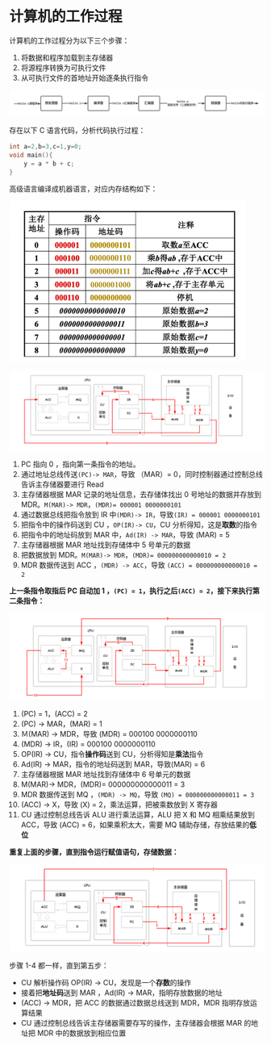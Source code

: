 # 计算机的工作过程

计算机的工作过程分为以下三个步骤：

1. 将数据和程序加载到主存储器
2. 将源程序转换为可执行文件
3. 从可执行文件的首地址开始逐条执行指令

![](../.gitbook/assets/cheng-xu-zhi-hang-.png)

存在以下 C 语言代码，分析代码执行过程：

```c
int a=2,b=3,c=1,y=0;
void main(){
    y = a * b + c;
}
```

高级语言编译成机器语言，对应内存结构如下：

![](../.gitbook/assets/cheng-xu-zhi-hang-1.png)

![](../.gitbook/assets/cheng-xu-zhi-hang-2.png)

1. PC 指向 0 ，指向第一条指令的地址。
2. 通过地址总线传送`(PC)-> MAR`，导致 （MAR）= 0，同时控制器通过控制总线告诉主存储器要进行 Read
3. 主存储器根据 MAR 记录的地址信息，去存储体找出 0 号地址的数据并存放到 MDR。`M(MAR)-> MDR`，`(MDR)= 000001 0000000101`
4. 通过数据总线把指令放到 IR 中`(MDR)-> IR`，导致`(IR) = 000001 0000000101`
5. 把指令中的操作码送到 CU ，`OP(IR)-> CU`，CU 分析得知，这是**取数**的指令
6. 把指令中的地址码放到 MAR 中，`Ad(IR) -> MAR`，导致 \(MAR\) = 5
7. 主存储器根据 MAR 地址找到存储体中 5 号单元的数据
8. 把数据放到 MDR。`M(MAR)-> MDR`，`(MDR)= 000000000000010 = 2`
9. MDR 数据传送到 ACC ，`(MDR) -> ACC`，导致 `(ACC) = 000000000000010 = 2`

**上一条指令取指后 PC 自动加 1 ，`(PC) = 1`，执行之后`(ACC) = 2`，接下来执行第二条指令：**

![](../.gitbook/assets/cheng-xu-zhi-hang-3.png)

1. \(PC\) = 1，\(ACC\) = 2
2. \(PC\) -&gt; MAR，\(MAR\) = 1
3. Ｍ\(MAR\) -&gt; MDR，导致 \(MDR\)  = 000100 0000000110
4. \(MDR\) -&gt; IR，\(IR\) = 000100 0000000110
5. OP\(IR\) -&gt; CU，指令**操作码**送到 CU，分析得知是**乘法**指令
6. Ad\(IR\) -&gt; MAR，指令的地址码送到 MAR，导致\(MAR\) = 6
7. 主存储器根据 MAR 地址找到存储体中 6 号单元的数据
8. M\(MAR\)-&gt; MDR，\(MDR\)= 000000000000011 = 3
9. MDR 数据传送到 MQ ，`(MDR) -> MQ`，导致 `(MQ) = 000000000000011 = 3`
10. \(ACC\) -&gt; X，导致 \(X\) = 2，乘法运算，把被乘数放到 X 寄存器
11. CU 通过控制总线告诉 ALU 进行乘法运算，ALU 把 X 和 MQ 相乘结果放到 ACC，导致 \(ACC\) = 6，如果乘积太大，需要 MQ 辅助存储，存放结果的**低位**

**重复上面的步骤，直到指令运行赋值语句，存储数据：**

![](../.gitbook/assets/cheng-xu-zhi-hang-4.png)

步骤 1-4 都一样，直到第五步：

* CU 解析操作码 OP\(IR\) -&gt; CU，发现是一个**存数**的操作
* 接着把**地址码**送到 MAR ，Ad\(IR\) -&gt; MAR，指明存放数据的地址
* \(ACC\) -&gt; MDR，把 ACC 的数据通过数据总线送到 MDR，MDR 指明存放运算结果
* CU 通过控制总线告诉主存储器需要存写的操作，主存储器会根据 MAR 的地址把 MDR 中的数据放到相应位置

